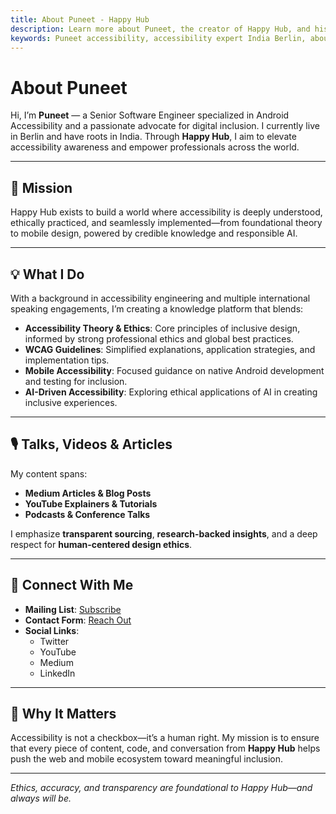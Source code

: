 ```yaml
---
title: About Puneet - Happy Hub
description: Learn more about Puneet, the creator of Happy Hub, and his mission to make the digital world more inclusive through expert accessibility content and ethical design.
keywords: Puneet accessibility, accessibility expert India Berlin, about Puneet, accessibility mission, accessibility ethics, Happy Hub founder
---
```


# About Puneet

Hi, I’m **Puneet** — a Senior Software Engineer specialized in Android Accessibility and a passionate advocate for digital inclusion. I currently live in Berlin and have roots in India. Through **Happy Hub**, I aim to elevate accessibility awareness and empower professionals across the world.

---

## 🎯 Mission

Happy Hub exists to build a world where accessibility is deeply understood, ethically practiced, and seamlessly implemented—from foundational theory to mobile design, powered by credible knowledge and responsible AI.

---

## 💡 What I Do

With a background in accessibility engineering and multiple international speaking engagements, I’m creating a knowledge platform that blends:

- **Accessibility Theory & Ethics**: Core principles of inclusive design, informed by strong professional ethics and global best practices.
- **WCAG Guidelines**: Simplified explanations, application strategies, and implementation tips.
- **Mobile Accessibility**: Focused guidance on native Android development and testing for inclusion.
- **AI-Driven Accessibility**: Exploring ethical applications of AI in creating inclusive experiences.

---

## 🎙️ Talks, Videos & Articles

My content spans:
- **Medium Articles & Blog Posts**
- **YouTube Explainers & Tutorials**
- **Podcasts & Conference Talks**

I emphasize **transparent sourcing**, **research-backed insights**, and a deep respect for **human-centered design ethics**.

---

## 🔗 Connect With Me

- **Mailing List**: [Subscribe](https://groups.google.com/g/happy-hub-mailing-list)
- **Contact Form**: [Reach Out](./contact.md)
- **Social Links**:  
  - Twitter  
  - YouTube  
  - Medium  
  - LinkedIn  

---

## 🧭 Why It Matters

Accessibility is not a checkbox—it’s a human right. My mission is to ensure that every piece of content, code, and conversation from **Happy Hub** helps push the web and mobile ecosystem toward meaningful inclusion.

---

*Ethics, accuracy, and transparency are foundational to Happy Hub—and always will be.*